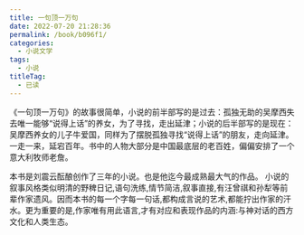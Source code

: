 ```yaml
---
title: 一句顶一万句
date: 2022-07-20 21:28:36
permalink: /book/b096f1/
categories:
  - 小说文学
tags:
  - 小说
titleTag: 
  - 已读
---
```


《一句顶一万句》的故事很简单，小说的前半部写的是过去：孤独无助的吴摩西失去唯一能够“说得上话”的养女，为了寻找，走出延津；小说的后半部写的是现在：吴摩西养女的儿子牛爱国，同样为了摆脱孤独寻找“说得上话”的朋友，走向延津。一走一来，延宕百年。书中的人物大部分是中国最底层的老百姓，偏偏安排了一个意大利牧师老詹。

<!-- more -->

本书是刘震云酝酿创作了三年的小说。也是他迄今最成熟最大气的作品。     小说的叙事风格类似明清的野稗日记,语句洗练,情节简洁,叙事直接,有汪曾祺和孙犁等前辈作家遗风。因而本书的每一个字每一句话,都构成言说的艺术,都能拧出作家的汗水。更为重要的是,作家唯有用此语言,才有对应和表现作品的内涵:与神对话的西方文化和人类生态。

<BookShelf
album="https://cdn.staticaly.com/gh/jonsam-ng/image-hosting@master/oxygen-space/image.7jdt815tzck0.png"
:pages="362"
link="https://www.aliyundrive.com/s/gAEFTAzjXGX"
douban="https://book.douban.com/subject/3633461/"
author="刘震云"
publisher="长江文艺出版社"
intro="小说的前半部写的是过去：孤独无助的吴摩西失去唯一能够“说得上话”的养女，为了寻找，走出延津；小说的后半部写的是现在：吴摩西养女的儿子牛爱国，同样为了摆脱孤独寻找“说得上话”的朋友，走向延津。一走一来，延宕百年。"
lang="中文"
/>